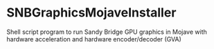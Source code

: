 # SNBGraphicsMojaveInstaller
Shell script program to run Sandy Bridge GPU graphics in Mojave with hardware acceleration and hardware encoder/decoder (GVA)
